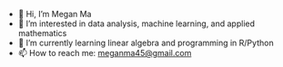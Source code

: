 - 👋 Hi, I’m Megan Ma
- 👀 I’m interested in data analysis, machine learning, and applied mathematics
- 🌱 I’m currently learning linear algebra and programming in R/Python
- 📫 How to reach me: meganma45@gmail.com

<!---
meganma/meganma is a ✨ special ✨ repository because its `README.md` (this file) appears on your GitHub profile.
You can click the Preview link to take a look at your changes.
--->
